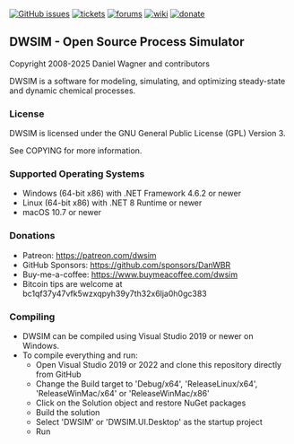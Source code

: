[![GitHub issues](https://img.shields.io/github/issues/DanWBR/dwsim6.svg)](https://github.com/DanWBR/dwsim6/issues)
[![tickets](https://img.shields.io/badge/view-tickets-blackgray.svg)](https://sourceforge.net/p/dwsim/tickets/)
[![forums](https://img.shields.io/badge/join-the%20forums-yellowgreen.svg)](https://sourceforge.net/p/dwsim/discussion/?source=navbar)
[![wiki](https://img.shields.io/badge/visit-website-blackblue.svg)](http://dwsim.inforside.com.br)
[![donate](https://img.shields.io/badge/make%20a-donation-greenblue.svg)](https://sourceforge.net/p/dwsim/donate/)

## DWSIM - Open Source Process Simulator
Copyright 2008-2025 Daniel Wagner and contributors

DWSIM is a software for modeling, simulating, and optimizing steady-state and dynamic chemical processes.

### License

DWSIM is licensed under the GNU General Public License (GPL) Version 3.

See COPYING for more information.

### Supported Operating Systems

- Windows (64-bit x86) with .NET Framework 4.6.2 or newer
- Linux (64-bit x86) with .NET 8 Runtime or newer
- macOS 10.7 or newer

### Donations

- Patreon: https://patreon.com/dwsim
- GitHub Sponsors: https://github.com/sponsors/DanWBR
- Buy-me-a-coffee: https://www.buymeacoffee.com/dwsim
- Bitcoin tips are welcome at bc1qf37y47vfk5wzxqpyh39y7th32x6lja0h0gc383

### Compiling

- DWSIM can be compiled using Visual Studio 2019 or newer on Windows.
- To compile everything and run:
	- Open Visual Studio 2019 or 2022 and clone this repository directly from GitHub
	- Change the Build target to 'Debug/x64', 'ReleaseLinux/x64', 'ReleaseWinMac/x64' or 'ReleaseWinMac/x86'
	- Click on the Solution object and restore NuGet packages
	- Build the solution
	- Select 'DWSIM' or 'DWSIM.UI.Desktop' as the startup project
	- Run
